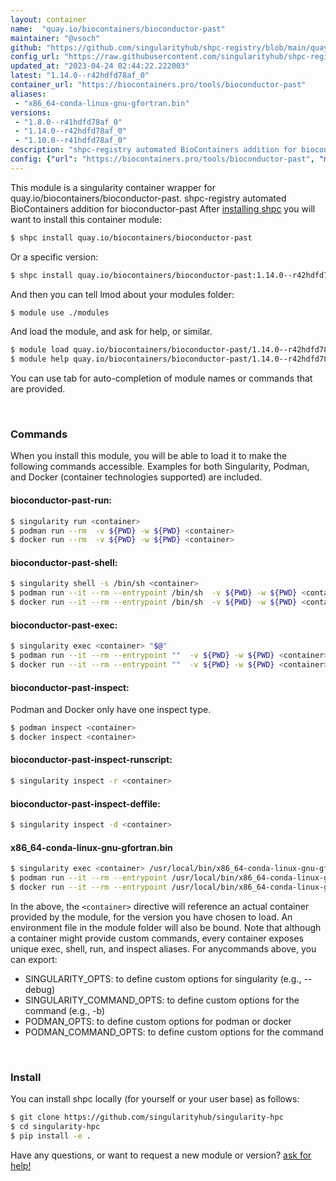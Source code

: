 ```yaml
---
layout: container
name:  "quay.io/biocontainers/bioconductor-past"
maintainer: "@vsoch"
github: "https://github.com/singularityhub/shpc-registry/blob/main/quay.io/biocontainers/bioconductor-past/container.yaml"
config_url: "https://raw.githubusercontent.com/singularityhub/shpc-registry/main/quay.io/biocontainers/bioconductor-past/container.yaml"
updated_at: "2023-04-24 02:44:22.222003"
latest: "1.14.0--r42hdfd78af_0"
container_url: "https://biocontainers.pro/tools/bioconductor-past"
aliases:
 - "x86_64-conda-linux-gnu-gfortran.bin"
versions:
 - "1.8.0--r41hdfd78af_0"
 - "1.14.0--r42hdfd78af_0"
 - "1.10.0--r41hdfd78af_0"
description: "shpc-registry automated BioContainers addition for bioconductor-past"
config: {"url": "https://biocontainers.pro/tools/bioconductor-past", "maintainer": "@vsoch", "description": "shpc-registry automated BioContainers addition for bioconductor-past", "latest": {"1.14.0--r42hdfd78af_0": "sha256:1a88516f3ee4ba9ec703819af254c3a98507d71970dda935c8158f9d33b3a55a"}, "tags": {"1.8.0--r41hdfd78af_0": "sha256:034278a81015a15a67ec9bf15e2f0e60da0a064edb0aff2ba8cb0e36731ee184", "1.14.0--r42hdfd78af_0": "sha256:1a88516f3ee4ba9ec703819af254c3a98507d71970dda935c8158f9d33b3a55a", "1.10.0--r41hdfd78af_0": "sha256:a0f0e12137bfe99aef78bc885d4a7d0933d2ece395edd84771764f600ca72281"}, "docker": "quay.io/biocontainers/bioconductor-past", "aliases": {"x86_64-conda-linux-gnu-gfortran.bin": "/usr/local/bin/x86_64-conda-linux-gnu-gfortran.bin"}}
---
```


This module is a singularity container wrapper for quay.io/biocontainers/bioconductor-past.
shpc-registry automated BioContainers addition for bioconductor-past
After [installing shpc](#install) you will want to install this container module:


```bash
$ shpc install quay.io/biocontainers/bioconductor-past
```

Or a specific version:

```bash
$ shpc install quay.io/biocontainers/bioconductor-past:1.14.0--r42hdfd78af_0
```

And then you can tell lmod about your modules folder:

```bash
$ module use ./modules
```

And load the module, and ask for help, or similar.

```bash
$ module load quay.io/biocontainers/bioconductor-past/1.14.0--r42hdfd78af_0
$ module help quay.io/biocontainers/bioconductor-past/1.14.0--r42hdfd78af_0
```

You can use tab for auto-completion of module names or commands that are provided.

<br>

### Commands

When you install this module, you will be able to load it to make the following commands accessible.
Examples for both Singularity, Podman, and Docker (container technologies supported) are included.

#### bioconductor-past-run:

```bash
$ singularity run <container>
$ podman run --rm  -v ${PWD} -w ${PWD} <container>
$ docker run --rm  -v ${PWD} -w ${PWD} <container>
```

#### bioconductor-past-shell:

```bash
$ singularity shell -s /bin/sh <container>
$ podman run --it --rm --entrypoint /bin/sh  -v ${PWD} -w ${PWD} <container>
$ docker run --it --rm --entrypoint /bin/sh  -v ${PWD} -w ${PWD} <container>
```

#### bioconductor-past-exec:

```bash
$ singularity exec <container> "$@"
$ podman run --it --rm --entrypoint ""  -v ${PWD} -w ${PWD} <container> "$@"
$ docker run --it --rm --entrypoint ""  -v ${PWD} -w ${PWD} <container> "$@"
```

#### bioconductor-past-inspect:

Podman and Docker only have one inspect type.

```bash
$ podman inspect <container>
$ docker inspect <container>
```

#### bioconductor-past-inspect-runscript:

```bash
$ singularity inspect -r <container>
```

#### bioconductor-past-inspect-deffile:

```bash
$ singularity inspect -d <container>
```


#### x86_64-conda-linux-gnu-gfortran.bin

```bash
$ singularity exec <container> /usr/local/bin/x86_64-conda-linux-gnu-gfortran.bin
$ podman run --it --rm --entrypoint /usr/local/bin/x86_64-conda-linux-gnu-gfortran.bin   -v ${PWD} -w ${PWD} <container> -c " $@"
$ docker run --it --rm --entrypoint /usr/local/bin/x86_64-conda-linux-gnu-gfortran.bin   -v ${PWD} -w ${PWD} <container> -c " $@"
```



In the above, the `<container>` directive will reference an actual container provided
by the module, for the version you have chosen to load. An environment file in the
module folder will also be bound. Note that although a container
might provide custom commands, every container exposes unique exec, shell, run, and
inspect aliases. For anycommands above, you can export:

 - SINGULARITY_OPTS: to define custom options for singularity (e.g., --debug)
 - SINGULARITY_COMMAND_OPTS: to define custom options for the command (e.g., -b)
 - PODMAN_OPTS: to define custom options for podman or docker
 - PODMAN_COMMAND_OPTS: to define custom options for the command

<br>

### Install

You can install shpc locally (for yourself or your user base) as follows:

```bash
$ git clone https://github.com/singularityhub/singularity-hpc
$ cd singularity-hpc
$ pip install -e .
```

Have any questions, or want to request a new module or version? [ask for help!](https://github.com/singularityhub/singularity-hpc/issues)